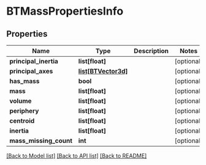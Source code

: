 # BTMassPropertiesInfo

## Properties
Name | Type | Description | Notes
------------ | ------------- | ------------- | -------------
**principal_inertia** | **list[float]** |  | [optional] 
**principal_axes** | [**list[BTVector3d]**](BTVector3d.md) |  | [optional] 
**has_mass** | **bool** |  | [optional] 
**mass** | **list[float]** |  | [optional] 
**volume** | **list[float]** |  | [optional] 
**periphery** | **list[float]** |  | [optional] 
**centroid** | **list[float]** |  | [optional] 
**inertia** | **list[float]** |  | [optional] 
**mass_missing_count** | **int** |  | [optional] 

[[Back to Model list]](../README.md#documentation-for-models) [[Back to API list]](../README.md#documentation-for-api-endpoints) [[Back to README]](../README.md)


